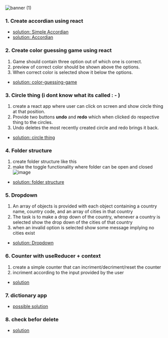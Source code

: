 ![banner (1)](https://user-images.githubusercontent.com/75086395/203086697-21e5423b-8233-4d61-9a3f-c6e741e142fd.png)


### 1. Create accordian using react 
- [solution: Simple Accordian](https://codesandbox.io/s/accordian-37mgrm)
- [solution: Accordian](https://codesandbox.io/s/advance-accordian-dngrgx)

### 2. Create color guessing game using react 

1. Game should contain three option out of which one is correct.  <br>
2. preview of correct color should be shown above the options.
3. When correct color is selected show it below the options.

- [solution: color-guessing-game](https://codesandbox.io/s/guess-the-color-p8bzjf)

### 3. Circle thing (i dont know what its called : - )

1. create a react app where user can click on screen and show circle thing at that position. <br>
2. Provide two buttons **undo** and **redo** which when clicked do respective thing to the circles.
3. Undo deletes the most recently created circle and redo brings it back. 

- [solution: circle thing](https://codesandbox.io/s/react-challenge-click-to-show-circle-4phx7s)

### 4. Folder structure 

1. create folder structure like this <br>
2. make the toggle functionality where folder can be open and closed <br>
![image](https://user-images.githubusercontent.com/75086395/204137212-192986a6-8342-4628-964d-ead55b430162.png)

- [solution: folder structure](https://codesandbox.io/s/file-structure-ek74vp?file=/src/App.js)

### 5. Dropdown 

1. An array of objects is provided with each object containing a country name, country code, and an array of cities in that country 
2. The task is to make a drop down of the country, whenever a country is selected show the drop down of the cities of that country 
3. when an invalid option is selected show some message implying no cities exist

- [solution: Dropdown](https://codesandbox.io/s/react-challenge-z9w44j)

### 6. Counter with useReducer + context 

1. create a simple counter that can incriment/decriment/reset the counter
2. incriment according to the input provided by the user

- [solution](https://codesandbox.io/s/usereducer-00cz5q?file=/src/index.js)

### 7. dictionary app

- [possible solution](https://glittering-gelato-f8c519.netlify.app/)

### 8. check befor delete

- [solution](https://codesandbox.io/s/checkbox-thing-20my9e?file=/src/App.js)


